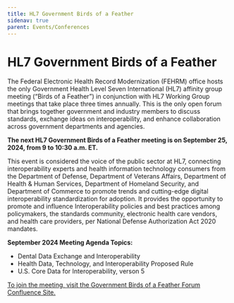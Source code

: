 ```yaml
---
title: HL7 Government Birds of a Feather
sidenav: true
parent: Events/Conferences
---
```

# HL7 Government Birds of a Feather

The Federal Electronic Health Record Modernization (FEHRM) office hosts the only Government Health Level Seven International (HL7) affinity group meeting (“Birds of a Feather”) in conjunction with HL7 Working Group meetings that take place three times annually. This is the only open forum that brings together government and industry members to discuss standards, exchange ideas on interoperability, and enhance collaboration across government departments and agencies.

**The next HL7 Government Birds of a Feather meeting is on September 25, 2024, from 9 to 10:30 a.m. ET.** 

This event is considered the voice of the public sector at HL7, connecting interoperability experts and health information technology consumers from the Department of Defense, Department of Veterans Affairs, Department of Health & Human Services, Department of Homeland Security, and Department of Commerce to promote trends and cutting-edge digital interoperability standardization for adoption. It provides the opportunity to promote and influence Interoperability policies and best practices among policymakers, the standards community, electronic health care vendors, and health care providers, per National Defense Authorization Act 2020 mandates.

**September 2024 Meeting Agenda Topics:**

- Dental Data Exchange and Interoperability
- Health Data, Technology, and Interoperability Proposed Rule
- U.S. Core Data for Interoperability, verson 5

[To join the meeting, visit the Government Birds of a Feather Forum Confluence Site.](https://confluence.hl7.org/display/BFG/Government+Birds+of+a+Feather+Forum)
